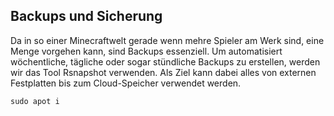 ## Backups und Sicherung

Da in so einer Minecraftwelt gerade wenn mehre Spieler am Werk sind, eine Menge vorgehen kann, sind Backups essenziell. Um automatisiert wöchentliche, tägliche oder sogar stündliche Backups zu erstellen, werden wir das Tool Rsnapshot verwenden. Als Ziel kann dabei alles von externen Festplatten bis zum Cloud-Speicher verwendet werden.

```shell
sudo apot i
```
